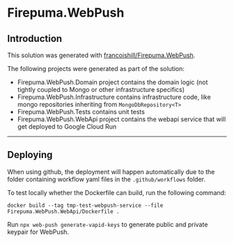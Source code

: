 ﻿# Firepuma.WebPush

## Introduction

This solution was generated with [francoishill/Firepuma.WebPush](https://github.com/francoishill/Firepuma.WebPush).

The following projects were generated as part of the solution:

* Firepuma.WebPush.Domain project contains the domain logic (not tightly coupled to Mongo or other infrastructure specifics)
* Firepuma.WebPush.Infrastructure contains infrastructure code, like mongo repositories inheriting from `MongoDbRepository<T>`
* Firepuma.WebPush.Tests contains unit tests
* Firepuma.WebPush.WebApi project contains the webapi service that will get deployed to Google Cloud Run

---

## Deploying

When using github, the deployment will happen automatically due to the folder containing workflow yaml files in the `.github/workflows` folder.

To test locally whether the Dockerfile can build, run the following command:

```shell
docker build --tag tmp-test-webpush-service --file Firepuma.WebPush.WebApi/Dockerfile .
```

Run `npx web-push generate-vapid-keys` to generate public and private keypair for WebPush.